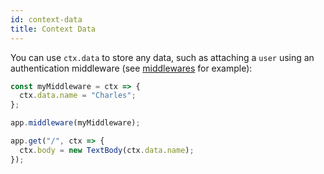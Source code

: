 ```yaml
---
id: context-data
title: Context Data
---
```


You can use `ctx.data` to store any data, such as attaching a `user` using an authentication middleware (see [middlewares](./middlewares.md) for example):

```js
const myMiddleware = ctx => {
  ctx.data.name = "Charles";
};

app.middleware(myMiddleware);

app.get("/", ctx => {
  ctx.body = new TextBody(ctx.data.name);
});
```
